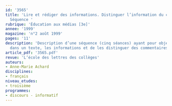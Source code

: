 ```yaml
---
id: '3565'
title: 'Lire et rédiger des informations. Distinguer l’information du commentaire.
  Séquence '
rubrique: 'Éducation aux médias [3e]'
annee: '1999'
magazine: 'n°2 août 1999'
pages: '11'
description: 'Description d’une séquence (cinq séances) ayant pour objectif de repérer,
  dans un texte, les informations et de les distinguer des commentaires…'
article_pdf: '3565.pdf'
revue: 'L’école des lettres des collèges'
auteurs:
- Anne-Marie Achard
disciplines:
- français
niveau_etudes:
- troisième
programmes:
- discours - informatif
---
```

